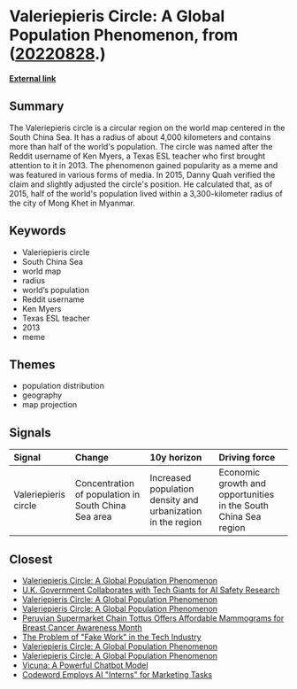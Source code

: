 # __Valeriepieris Circle: A Global Population Phenomenon__, from ([20220828](https://kghosh.substack.com/p/20220828).)

__[External link](https://en.wikipedia.org/wiki/Valeriepieris_circle)__



## Summary

The Valeriepieris circle is a circular region on the world map centered in the South China Sea. It has a radius of about 4,000 kilometers and contains more than half of the world's population. The circle was named after the Reddit username of Ken Myers, a Texas ESL teacher who first brought attention to it in 2013. The phenomenon gained popularity as a meme and was featured in various forms of media. In 2015, Danny Quah verified the claim and slightly adjusted the circle's position. He calculated that, as of 2015, half of the world's population lived within a 3,300-kilometer radius of the city of Mong Khet in Myanmar.

## Keywords

* Valeriepieris circle
* South China Sea
* world map
* radius
* world’s population
* Reddit username
* Ken Myers
* Texas ESL teacher
* 2013
* meme

## Themes

* population distribution
* geography
* map projection

## Signals

| Signal               | Change                                              | 10y horizon                                                 | Driving force                                                   |
|:---------------------|:----------------------------------------------------|:------------------------------------------------------------|:----------------------------------------------------------------|
| Valeriepieris circle | Concentration of population in South China Sea area | Increased population density and urbanization in the region | Economic growth and opportunities in the South China Sea region |

## Closest

* [Valeriepieris Circle: A Global Population Phenomenon](6ab95ef7d3a59b67b7851af561ed903b)
* [U.K. Government Collaborates with Tech Giants for AI Safety Research](7d282ab00a127ad93da225107b263810)
* [Valeriepieris Circle: A Global Population Phenomenon](6ab95ef7d3a59b67b7851af561ed903b)
* [Valeriepieris Circle: A Global Population Phenomenon](6ab95ef7d3a59b67b7851af561ed903b)
* [Peruvian Supermarket Chain Tottus Offers Affordable Mammograms for Breast Cancer Awareness Month](f13bf6b21086443fb7327c8d564b9854)
* [The Problem of "Fake Work" in the Tech Industry](be86183e1a7d0969b9c62346d4ecab28)
* [Valeriepieris Circle: A Global Population Phenomenon](6ab95ef7d3a59b67b7851af561ed903b)
* [Valeriepieris Circle: A Global Population Phenomenon](6ab95ef7d3a59b67b7851af561ed903b)
* [Vicuna: A Powerful Chatbot Model](e91b6e1d0dcf2c5d43dfddbf6a56310b)
* [Codeword Employs AI "Interns" for Marketing Tasks](5965b7dd732cc0a0062bde87207b0a77)